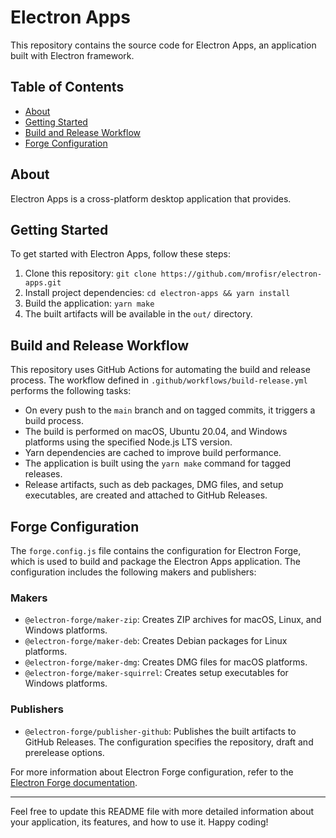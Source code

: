 # Electron Apps

This repository contains the source code for Electron Apps, an application built with Electron framework.

## Table of Contents

- [About](#about)
- [Getting Started](#getting-started)
- [Build and Release Workflow](#build-and-release-workflow)
- [Forge Configuration](#forge-configuration)

## About

Electron Apps is a cross-platform desktop application that provides.

## Getting Started

To get started with Electron Apps, follow these steps:

1. Clone this repository: `git clone https://github.com/mrofisr/electron-apps.git`
2. Install project dependencies: `cd electron-apps && yarn install`
3. Build the application: `yarn make`
4. The built artifacts will be available in the `out/` directory.

## Build and Release Workflow

This repository uses GitHub Actions for automating the build and release process. The workflow defined in `.github/workflows/build-release.yml` performs the following tasks:

- On every push to the `main` branch and on tagged commits, it triggers a build process.
- The build is performed on macOS, Ubuntu 20.04, and Windows platforms using the specified Node.js LTS version.
- Yarn dependencies are cached to improve build performance.
- The application is built using the `yarn make` command for tagged releases.
- Release artifacts, such as deb packages, DMG files, and setup executables, are created and attached to GitHub Releases.

## Forge Configuration

The `forge.config.js` file contains the configuration for Electron Forge, which is used to build and package the Electron Apps application. The configuration includes the following makers and publishers:

### Makers

- `@electron-forge/maker-zip`: Creates ZIP archives for macOS, Linux, and Windows platforms.
- `@electron-forge/maker-deb`: Creates Debian packages for Linux platforms.
- `@electron-forge/maker-dmg`: Creates DMG files for macOS platforms.
- `@electron-forge/maker-squirrel`: Creates setup executables for Windows platforms.

### Publishers

- `@electron-forge/publisher-github`: Publishes the built artifacts to GitHub Releases. The configuration specifies the repository, draft and prerelease options.

For more information about Electron Forge configuration, refer to the [Electron Forge documentation](https://www.electronforge.io/configuration).

---

Feel free to update this README file with more detailed information about your application, its features, and how to use it. Happy coding!
